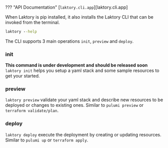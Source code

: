 ??? "API Documentation"
    [`laktory.cli.app`][laktory.cli.app]<br>

When Laktory is pip installed, it also installs the Laktory CLI that can be invoked from the terminal.

```cmd
laktory --help
```
The CLI supports 3 main operations `init`, `preview` and `deploy`.

### init
**This command is under development and should be released soon**
`laktory init` helps you setup a yaml stack and some sample resources to get your started.

### preview
`laktory preview` validate your yaml stack and describe new resources to be deployed or changes to existing ones.  Similar to `pulumi preview` or `terraform validate/plan`.

### deploy
`laktory deploy` execute the deployment by creating or updating resources.  Similar to `pulumi up` or `terraform apply`.
